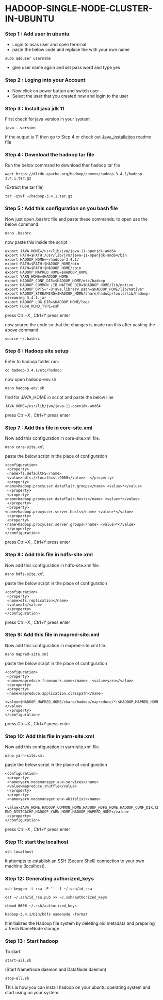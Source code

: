 # HADOOP-SINGLE-NODE-CLUSTER-IN-UBUNTU

### Step 1 : Add user in ubuntu 
- Login to asas user and open terminal
- paste the below code and replace the <username> with your own name
~~~shell
sudo adduser username
~~~
- give user name again and set pass word and type yes

### Step 2 : Loging into your Account
- Now click on power button and switch user
- Select the user that you created now and login to the user

### Step 3 : Install java jdk 11
First check for java version in your system 
~~~shell
java --version
~~~
If the output is 11 then go to Step 4
or check out [Java_installation](HADOOP-SINGLE-NODE-CLUSTER-IN-UBUNTU/java_installation) readme file 

### Step 4 : Download the hadoop tar file 
Run the below command to download ther hadoop tar file 
~~~shell
wget https://dlcdn.apache.org/hadoop/common/hadoop-3.4.1/hadoop-3.4.1.tar.gz
~~~
(Extract the tar file)
~~~shell
tar -zxvf ~/hadoop-3.4.1.tar.gz 
~~~

### Step 5 : Add this configuration on you bash file

Now just open .bashrc file and paste these commands.
to open use the below command 
~~~shell
nano .bashrc
~~~
now paste this inside the script 
~~~shell
export JAVA_HOME=/usr/lib/jvm/java-11-openjdk-amd64 
export PATH=$PATH:/usr/lib/jvm/java-11-openjdk-amd64/bin 
export HADOOP_HOME=~/hadoop-3.4.1/ 
export PATH=$PATH:$HADOOP_HOME/bin 
export PATH=$PATH:$HADOOP_HOME/sbin 
export HADOOP_MAPRED_HOME=$HADOOP_HOME 
export YARN_HOME=$HADOOP_HOME 
export HADOOP_CONF_DIR=$HADOOP_HOME/etc/hadoop 
export HADOOP_COMMON_LIB_NATIVE_DIR=$HADOOP_HOME/lib/native 
export HADOOP_OPTS="-Djava.library.path=$HADOOP_HOME/lib/native" 
export HADOOP_STREAMING=$HADOOP_HOME/share/hadoop/tools/lib/hadoop-streaming-3.4.1.jar
export HADOOP_LOG_DIR=$HADOOP_HOME/logs 
export PDSH_RCMD_TYPE=ssh
~~~
press Ctrl+X , Ctrl+Y press enter

now source the code so that the changes is made
run this after pasting the above command
~~~shell
source ~/.bashrc
~~~
### Step 6 : Hadoop site setup

Enter to hadoop folder 
run:
~~~shell
cd hadoop-3.4.1/etc/hadoop
~~~
now open hadoop-env.sh
~~~shell
nano hadoop-env.sh
~~~
find for JAVA_HOME in script and paste the below line 
~~~shell
JAVA_HOME=/usr/lib/jvm/java-11-openjdk-amd64 
~~~
press Ctrl+X , Ctrl+Y press enter

### Step 7 : Add this file in core-site.xml

Now add this configuration in core-site.xml file.
~~~shell
nano core-site.xml
~~~
paste the below script in the place of configuration
~~~shell
<configuration> 
 <property> 
 <name>fs.defaultFS</name> 
 <value>hdfs://localhost:9000</value>  </property> 
 <property> 
<name>hadoop.proxyuser.dataflair.groups</name> <value>*</value> 
 </property> 
 <property> 
<name>hadoop.proxyuser.dataflair.hosts</name> <value>*</value> 
 </property> 
 <property> 
<name>hadoop.proxyuser.server.hosts</name> <value>*</value> 
 </property> 
 <property> 
<name>hadoop.proxyuser.server.groups</name> <value>*</value> 
 </property> 
</configuration>
~~~
press Ctrl+X , Ctrl+Y press enter

### Step 8 : Add this file in hdfs-site.xml
Now add this configuration in hdfs-site.xml file.
~~~shell
nano hdfs-site.xml
~~~
paste the below script in the place of configuration
~~~ shell
<configuration> 
 <property> 
 <name>dfs.replication</name> 
 <value>1</value> 
 </property> 
</configuration>
~~~
press Ctrl+X , Ctrl+Y press enter

### Step 9: Add this file in mapred-site.xml
Now add this configuration in mapred-site.xml file.
~~~shell
nano mapred-site.xml
~~~
paste the below script in the place of configuration
~~~shell
<configuration> 
 <property> 
 <name>mapreduce.framework.name</name>  <value>yarn</value> 
 </property> 
 <property>
 <name>mapreduce.application.classpath</name> 
  
<value>$HADOOP_MAPRED_HOME/share/hadoop/mapreduce/*:$HADOOP_MAPRED_HOME/share/hadoop/mapreduce/lib/*</value> 
 </property> 
</configuration>
~~~
press Ctrl+X , Ctrl+Y press enter

### Step 10: Add this file in yarn-site.xml
Now add this configuration in yarn-site.xml file.
~~~shell
nano yarn-site.xml
~~~
paste the below script in the place of configuration
~~~shell
<configuration> 
 <property> 
 <name>yarn.nodemanager.aux-services</name> 
 <value>mapreduce_shuffle</value> 
 </property> 
 <property> 
 <name>yarn.nodemanager.env-whitelist</name> 
  
<value>JAVA_HOME,HADOOP_COMMON_HOME,HADOOP_HDFS_HOME,HADOOP_CONF_DIR,CLASSPATH_PREP END_DISTCACHE,HADOOP_YARN_HOME,HADOOP_MAPRED_HOME</value> 
 </property> 
</configuration>
~~~
press Ctrl+X , Ctrl+Y press enter

### Step 11: start the localhost
~~~shell
ssh localhost
~~~
it attempts to establish an SSH (Secure Shell) connection to your own machine (localhost).

### Step 12: Generating authorized_keys 
~~~shell
ssh-keygen -t rsa -P '' -f ~/.ssh/id_rsa 
~~~
~~~shell
cat ~/.ssh/id_rsa.pub >> ~/.ssh/authorized_keys 
~~~
~~~shell
chmod 0600 ~/.ssh/authorized_keys 
~~~
~~~shell
hadoop-3.4.1/bin/hdfs namenode -format
~~~
It initializes the Hadoop file system by deleting old metadata and preparing a fresh NameNode storage.

### Step 13 : Start hadoop
To start

~~~shell
start-all.sh
~~~
(Start NameNode daemon and DataNode daemon) 


~~~shell
stop-all.sh
~~~
This is how you can install hadoop on your ubuntu operating system and start using on your system.


